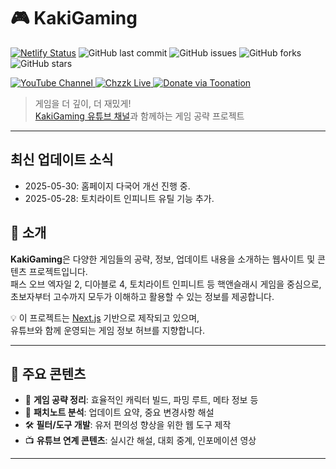# 🎮 KakiGaming
[![Netlify Status](https://api.netlify.com/api/v1/badges/9a6e3f00-2da1-4c36-8201-569cb93a5ceb/deploy-status)](https://app.netlify.com/projects/kaki-game/deploys)
![GitHub last commit](https://img.shields.io/github/last-commit/nextkaki/KakiGaming)
![GitHub issues](https://img.shields.io/github/issues/nextkaki/KakiGaming)
![GitHub forks](https://img.shields.io/github/forks/nextkaki/KakiGaming)
![GitHub stars](https://img.shields.io/github/stars/nextkaki/KakiGaming)
<p align="left">
  <a href="https://www.youtube.com/channel/UCgnJXcYf0WjXvMi1QKTrb6A" target="_blank">
    <img src="https://img.shields.io/badge/YouTube-KakiGaming-red?style=for-the-badge&logo=youtube&logoColor=white" alt="YouTube Channel">
  </a>
  <a href="https://chzzk.naver.com/8eac3d6cdac51bbceb794196cd4e6a15" target="_blank">
    <img src="https://img.shields.io/badge/Chzzk-방송 보러가기-2DB400?style=for-the-badge&logo=naver&logoColor=white" alt="Chzzk Live">
  </a>
  <a href="https://toon.at/donate/kaki__" target="_blank">
    <img src="https://img.shields.io/badge/Toonation-후원하기-ff69b4?style=for-the-badge&logo=kofi&logoColor=white" alt="Donate via Toonation">
  </a>
</p>

> 게임을 더 깊이, 더 재밌게!  
> [KakiGaming 유튜브 채널](https://www.youtube.com/channel/UCgnJXcYf0WjXvMi1QKTrb6A)과 함께하는 게임 공략 프로젝트

---
## 최신 업데이트 소식

- 2025-05-30: 홈페이지 다국어 개선 진행 중.
- 2025-05-28: 토치라이트 인피니트 유틸 기능 추가.


## 📌 소개

**KakiGaming**은 다양한 게임들의 공략, 정보, 업데이트 내용을 소개하는 웹사이트 및 콘텐츠 프로젝트입니다.  
패스 오브 엑자일 2, 디아블로 4, 토치라이트 인피니트 등 핵앤슬래시 게임을 중심으로,  
초보자부터 고수까지 모두가 이해하고 활용할 수 있는 정보를 제공합니다.

💡 이 프로젝트는 [Next.js](https://nextjs.org/) 기반으로 제작되고 있으며,  
유튜브와 함께 운영되는 게임 정보 허브를 지향합니다.

---

## 📂 주요 콘텐츠

- 🧠 **게임 공략 정리**: 효율적인 캐릭터 빌드, 파밍 루트, 메타 정보 등
- 📰 **패치노트 분석**: 업데이트 요약, 중요 변경사항 해설
- 🛠 **필터/도구 개발**: 유저 편의성 향상을 위한 웹 도구 제작
- 📺 **유튜브 연계 콘텐츠**: 실시간 해설, 대회 중계, 인포메이션 영상

---

